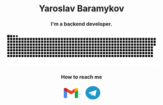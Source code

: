 <html lang="en">
<head>
    <link rel="stylesheet" href="styles.css">
</head>
<body>
    <div class="container">
        <h1 align="center">Yaroslav Baramykov</h1>
        <h3 align="center">I'm a backend developer.</h3>
        <p align="center">
            <img width="1000" src="assets/github-snake.svg" alt="snake"/>
        </p>
        <h3 align="center">How to reach me</h3>
        <p align="center" class="contact-icons">
            <a href="yrslvb@gmail.com" target="_blank">
                <img align="center" src="assets/gmail.png" alt="mail" height="50" width="55" />
            </a>
            &nbsp;&nbsp;&nbsp;
            <a href="https://t.me/mralmostfreeman" target="_blank">
                <img align="center" src="assets/telegram.png" alt="Telegram" height="45" width="50" />
            </a>
        </p>
    </div>
</body>
</html>
<!-- ![Leetcode Stats](https://leetcard.jacoblin.cool/iamzanuda) -->